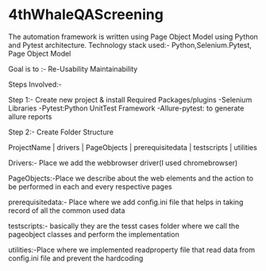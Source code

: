 # 4thWhaleQAScreening
The automation framework is written using Page Object Model using Python and Pytest architecture.
Technology stack used:- Python,Selenium.Pytest, Page Object Model

Goal is to :-
Re-Usability
Maintainability

Steps Involved:-

Step 1:- Create new project & install Required Packages/plugins
-Selenium Libraries
-Pytest:Python UnitTest Framework
-Allure-pytest: to generate allure reports

Step 2:- Create Folder Structure

ProjectName
   |
 drivers
   |
 PageObjects
   |
 prerequisitedata
   |
 testscripts
   |
 utilities

Drivers:- Place we add the webbrowser driver(I used chromebrowser)

PageObjects:-Place we describe about the web elements and the action to be performed in each and every respective pages

prerequisitedata:- Place where we add config.ini file that helps in taking record of all the common used data

testscripts:- basically they are the tesst cases folder where we call the pageobject classes and perform the implementation

utilities:-Place where we implemented readproperty file that read data from config.ini file and prevent the hardcoding

